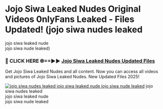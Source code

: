 # Jojo Siwa Leaked Nudes Original Videos 0nlyFans Leaked - Files Updated! (jojo siwa nudes leaked<br>
jojo siwa leaked nude<br>
jojo siwa nude leaked)

<h3>🔴 CLICK HERE 🌐==►► <a href="https://tinyurl.com/2p9ay9w9" rel="nofollow">Jojo Siwa Leaked Nudes Updated Files</a></h3>

Get Jojo Siwa Leaked Nudes and all content. Now you can access all videos and pictures of Jojo Siwa Leaked Nudes. New Updated Files 2025!

[![jojo siwa nudes leaked<br>
jojo siwa leaked nude<br>
jojo siwa nude leaked](https://i.imgur.com/KQgVmj3.gif)](https://tinyurl.com/2p9ay9w9)
jojo siwa nudes leaked<br>
jojo siwa leaked nude<br>
jojo siwa nude leaked